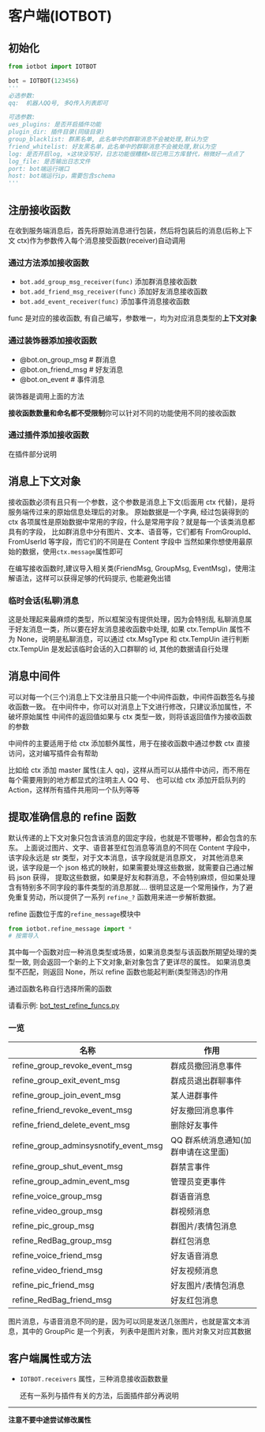 # 客户端(IOTBOT)

## 初始化

```python
from iotbot import IOTBOT

bot = IOTBOT(123456)
'''
必选参数:
qq:  机器人QQ号, 多Q传入列表即可

可选参数:
ues_plugins: 是否开启插件功能
plugin_dir: 插件目录(同级目录)
group_blacklist: 群黑名单, 此名单中的群聊消息不会被处理,默认为空
friend_whitelist: 好友黑名单，此名单中的群聊消息不会被处理,默认为空
log: 是否开启log, ×这块没写好，日志功能很糟糕×现已用三方库替代，稍微好一点点了
log_file: 是否输出日志文件
port: bot端运行端口
host: bot端运行ip，需要包含schema
'''
```

## 注册接收函数

在收到服务端消息后，首先将原始消息进行包装，然后将包装后的消息(后称上下文 ctx)作为参数传入每个消息接受函数(receiver)自动调用

### 通过方法添加接收函数

- `bot.add_group_msg_receiver(func)` 添加群消息接收函数
- `bot.add_friend_msg_receiver(func)` 添加好友消息接收函数
- `bot.add_event_receiver(func)` 添加事件消息接收函数

func 是对应的接收函数, 有自己编写，参数唯一，均为对应消息类型的**上下文对象**

### 通过装饰器添加接收函数

- @bot.on_group_msg # 群消息
- @bot.on_friend_msg # 好友消息
- @bot.on_event # 事件消息

装饰器是调用上面的方法

**接收函数数量和命名都不受限制**你可以针对不同的功能使用不同的接收函数

### 通过插件添加接收函数

在插件部分说明

## 消息上下文对象

接收函数必须有且只有一个参数，这个参数是消息上下文(后面用 ctx 代替)，是将服务端传过来的原始信息处理后的对象。
原始数据是一个字典, 经过包装得到的 ctx 各项属性是原始数据中常用的字段，什么是常用字段？就是每一个该类消息都具有的字段，
比如群消息中分有图片、文本、语音等，它们都有 FromGroupId、FromUserId 等字段，而它们的不同是在 Content 字段中
当然如果你想使用最原始的数据，使用`ctx.message`属性即可

在编写接收函数时,建议导入相关类(FriendMsg, GroupMsg, EventMsg)，使用注解语法，这样可以获得足够的代码提示, 也能避免出错

### 临时会话(私聊)消息

这是处理起来最麻烦的类型，所以框架没有提供处理，因为会特别乱
私聊消息属于好友消息一类，所以要在好友消息接收函数中处理,
如果 ctx.TempUin 属性不为 None，说明是私聊消息，可以通过 ctx.MsgType 和 ctx.TempUin 进行判断
ctx.TempUin 是发起该临时会话的入口群聊的 id, 其他的数据请自行处理

## 消息中间件

可以对每一个(三个)消息上下文注册且只能一个中间件函数，中间件函数签名与接收函数一致。
在中间件中，你可以对消息上下文进行修改，只建议添加属性，不破坏原始属性
中间件的返回值如果与 ctx 类型一致，则将该返回值作为接收函数的参数

中间件的主要适用于给 ctx 添加额外属性，用于在接收函数中通过参数 ctx 直接访问，这对编写插件会有帮助

比如给 ctx 添加 master 属性(主人 qq)，这样从而可以从插件中访问，而不用在每个需要用到的地方都显式的注明主人 QQ 号、
也可以给 ctx 添加开启队列的 Action，这样所有插件共用同一个队列等等

## 提取准确信息的 refine 函数

默认传递的上下文对象只包含该消息的固定字段，也就是不管哪种，都会包含的东东。
上面说过图片、文字、语音甚至红包消息等消息的不同在 Content 字段中，该字段永远是 str 类型，对于文本消息，该字段就是消息原文，
对其他消息来说，该字段是一个 json 格式的映射，如果需要处理这些数据，就需要自己通过解码 json 获得，
提取这些数据，如果是好友和群消息，不会特别麻烦，但如果处理含有特别多不同字段的事件类型的消息那就....
很明显这是一个常用操作，为了避免重复劳动，所以提供了一系列 `refine_?` 函数用来进一步解析数据。

refine 函数位于库的`refine_message`模块中

```python
from iotbot.refine_message import *
# 按需导入
```

其中每一个函数对应一种消息类型或场景，如果消息类型与该函数所期望处理的类型一致,
则会返回一个新的上下文对象,新对象包含了更详尽的属性。
如果消息类型不匹配，则返回 None，所以 refine 函数也能起判断(类型筛选)的作用

通过函数名称自行选择所需的函数

请看示例: [bot_test_refine_funcs.py](https://github.com/XiyaoWong/python-iotbot/blob/master/sample/plugins/bot_test_refine_funcs.py)

### 一览

| 名称                                  | 作用                                |
| ------------------------------------- | ----------------------------------- |
| refine_group_revoke_event_msg         | 群成员撤回消息事件                  |
| refine_group_exit_event_msg           | 群成员退出群聊事件                  |
| refine_group_join_event_msg           | 某人进群事件                        |
| refine_friend_revoke_event_msg        | 好友撤回消息事件                    |
| refine_friend_delete_event_msg        | 删除好友事件                        |
| refine_group_adminsysnotify_event_msg | QQ 群系统消息通知(加群申请在这里面) |
| refine_group_shut_event_msg           | 群禁言事件                          |
| refine_group_admin_event_msg          | 管理员变更事件                      |
| refine_voice_group_msg                | 群语音消息                          |
| refine_video_group_msg                | 群视频消息                          |
| refine_pic_group_msg                  | 群图片/表情包消息                   |
| refine_RedBag_group_msg               | 群红包消息                          |
| refine_voice_friend_msg               | 好友语音消息                        |
| refine_video_friend_msg               | 好友视频消息                        |
| refine_pic_friend_msg                 | 好友图片/表情包消息                 |
| refine_RedBag_friend_msg              | 好友红包消息                        |

图片消息，与语音消息不同的是，因为可以同是发送几张图片，也就是富文本消息，其中的 GroupPic 是一个列表，
列表中是图片对象，图片对象又对应其数据

## 客户端属性或方法

- `IOTBOT.receivers` 属性，三种消息接收函数数量

  还有一系列与插件有关的方法，后面插件部分再说明

---

**注意不要中途尝试修改属性**

